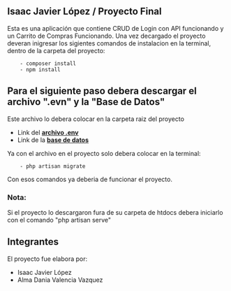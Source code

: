 ## Isaac Javier López / Proyecto Final

Esta es una aplicación que contiene CRUD de Login con API funcionando y un Carrito de Compras Funcionando.
Una vez decargado el proyecto deveran inigresar los sigientes comandos de instalacion en la terminal, dentro de la carpeta del proyecto:

        - composer install
        - npm install

## Para el siguiente paso debera descargar el archivo ".evn" y la "Base de Datos"

Este archivo lo debera colocar en la carpeta raiz del proyecto 

 - Link del **[archivo .env](https://drive.google.com/file/d/1gl6E1_oEa51vuXKWmDJwwztECidA5I4J/view?usp=sharing)**
 - Link de la **[base de datos](https://drive.google.com/file/d/1gl6E1_oEa51vuXKWmDJwwztECidA5I4J/view?usp=sharing)**
 
 Ya con el archivo en el proyecto solo debera colocar en la terminal:
 
        - php artisan migrate

 Con esos comandos ya deberia de funcionar el proyecto.
 
 
 ### Nota: 
 Si el proyecto lo descargaron fura de su carpeta de htdocs debera iniciarlo con el comando "php artisan serve"



## Integrantes

El proyecto fue elabora por:
- Isaac Javier López
- Alma Dania Valencia Vazquez 

